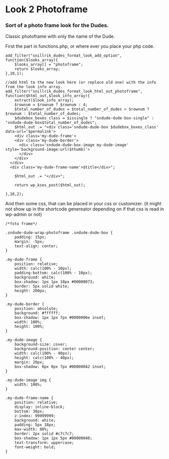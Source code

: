 # Look 2 Photoframe
### Sort of a photo frame look for the Dudes.

Classic photoframe with only the name of the Dude.

First the part in functions.php, or where ever you place your php code. 

```
add_filter("snillrik_dudes_format_look_add_option", function($looks_array){
    $looks_array[] = "photoframe";
    return $looks_array;
},10,1);

//add html to the new look here (or replace old one) with the info from the look info array.
add_filter("snillrik_dudes_format_look_html_out_photoframe", function($html_out,$look_info_array){
    extract($look_info_array);
    $rownum = $rownum ? $rownum : 4;
    $total_number_of_dudes = $total_number_of_dudes > $rownum ? $rownum : $total_number_of_dudes;
    $dudebox_boxes_class = $issingle ? "sndude-dude-box-single" : "sndude-dude-box$total_number_of_dudes";
    $html_out .= "<div class='sndude-dude-box $dudebox_boxes_class' data-url='$permalink'>
    <div class='my-dude-frame'>
    <div class='my-dude-border'>
      <div class='sndude-dude-box-image my-dude-image' style='background-image:url($thumb)'>
      </div>
    </div>
  </div>
  <div class='my-dude-frame-name'>$title</div>";

    $html_out .= "</div>";

    return wp_kses_post($html_out);

},10,2);
```
And then some css, that can be placed in your css or customizer. (it might not show up in the shortcode genereator depending on if that css is read in wp-admin or not)
```
/*foto frame*/

.sndude-dude-wrap-photoframe .sndude-dude-box {
    padding: 15px;
    margin: -5px;
    text-align: center;
}

.my-dude-frame {
    position: relative;
    width: calc(100% - 10px);
    padding-bottom: calc(100% - 10px);
    background: white;
    box-shadow: 1px 1px 10px #00000073;
    border: 5px solid white;
    height: 200px;
}

.my-dude-border {
    position: absolute;
    background: #ffffff;
    box-shadow: 1px 1px 7px #0000006e inset;
    width: 100%;
    height: 100%;
}

.my-dude-image {
    background-size: cover;
    background-position: center center;
    width: calc(100% - 40px);
    height: calc(100% - 40px);
    margin: 20px;
    box-shadow: 0px 0px 7px #00000042 inset;
}

.my-dude-image img {
    width: 100%;
}

.my-dude-frame-name {
    position: relative;
    display: inline-block;
    bottom: 30px;
    z-index: 99999999;
    background: white;
    padding: 5px 18px;
    max-width: 80%;
    border: 2px solid #c7c7c7;
    box-shadow: 1px 1px 5px #00000040;
    text-transform: uppercase;
    font-weight: bold;
}
```
